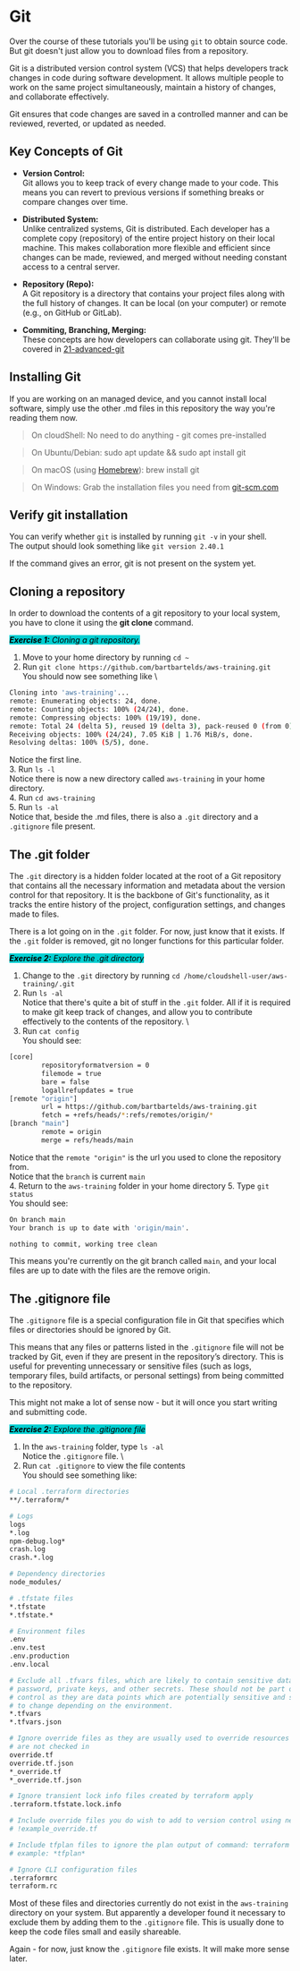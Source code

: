 # Git

Over the course of these tutorials you'll be using ```git``` to obtain source code. But git doesn't just allow you to download files from a repository.  

Git is a distributed version control system (VCS) that helps developers track changes in code during software development. It allows multiple people to work on the same project simultaneously, maintain a history of changes, and collaborate effectively.

Git ensures that code changes are saved in a controlled manner and can be reviewed, reverted, or updated as needed.

## Key Concepts of Git
- **Version Control:**\
Git allows you to keep track of every change made to your code. This means you can revert to previous versions if something breaks or compare changes over time.

- **Distributed System:**\
Unlike centralized systems, Git is distributed. Each developer has a complete copy (repository) of the entire project history on their local machine. This makes collaboration more flexible and efficient since changes can be made, reviewed, and merged without needing constant access to a central server.

- **Repository (Repo):**\
A Git repository is a directory that contains your project files along with the full history of changes. It can be local (on your computer) or remote (e.g., on GitHub or GitLab).

- **Commiting, Branching, Merging:**\
These concepts are how developers can collaborate using git. They'll be covered in [21-advanced-git](21-advanced-git.md)


## Installing Git
If you are working on an managed device, and you cannot install local software, simply use the other .md files in this repository the way you're reading them now. 

>On cloudShell: No need to do anything - git comes pre-installed

>On Ubuntu/Debian: sudo apt update && sudo apt install git

>On macOS (using [Homebrew](https://brew.sh)): brew install git

>On Windows: Grab the installation files you need from [git-scm.com](https://git-scm.com/download/win)

## Verify git installation

You can verify whether ```git``` is installed by running ```git -v``` in your shell. \
The output should look something like ```git version 2.40.1```

If the command gives an error, git is not present on the system yet. 

## Cloning a repository
In order to download the contents of a git repository to your local system, you have to clone it using the **git clone** command. 

<mark style="background: #00ced1!important">*__Exercise 1:__ Cloning a git repository.*</mark>

1. Move to your home directory by running ```cd ~```
2. Run ```git clone https://github.com/bartbartelds/aws-training.git``` \
You should now see something like \
```bash
Cloning into 'aws-training'...
remote: Enumerating objects: 24, done.
remote: Counting objects: 100% (24/24), done.
remote: Compressing objects: 100% (19/19), done.
remote: Total 24 (delta 5), reused 19 (delta 3), pack-reused 0 (from 0)
Receiving objects: 100% (24/24), 7.05 KiB | 1.76 MiB/s, done.
Resolving deltas: 100% (5/5), done.
```

Notice the first line. \
3. Run ```ls -l``` \
Notice there is now a new directory called ```aws-training``` in your home directory.\
4. Run ```cd aws-training``` \
5. Run ```ls -al``` \
Notice that, beside the .md files, there is also a ```.git``` directory and a ```.gitignore``` file present. 

## The .git folder

The ```.git``` directory is a hidden folder located at the root of a Git repository that contains all the necessary information and metadata about the version control for that repository. It is the backbone of Git's functionality, as it tracks the entire history of the project, configuration settings, and changes made to files.

There is a lot going on in the ```.git``` folder. For now, just know that it exists. If the ```.git``` folder is removed, git no longer functions for this particular folder.

<mark style="background: #00ced1!important">*__Exercise 2:__ Explore the .git directory*</mark>

1. Change to the ```.git``` directory by running ```cd /home/cloudshell-user/aws-training/.git```
2. Run ```ls -al``` \
Notice that there's quite a bit of stuff in the ```.git``` folder. All if it is required to make git keep track of changes, and allow you to contribute effectively to the contents of the repository.  \
3. Run ```cat config``` \
You should see: 
```bash
[core]
        repositoryformatversion = 0
        filemode = true
        bare = false
        logallrefupdates = true
[remote "origin"]
        url = https://github.com/bartbartelds/aws-training.git
        fetch = +refs/heads/*:refs/remotes/origin/*
[branch "main"]
        remote = origin
        merge = refs/heads/main
```
Notice that the ```remote "origin"``` is the url you used to clone the repository from. \
Notice that the ```branch``` is current ```main``` \
4. Return to the ```aws-training``` folder in your home directory
5. Type ```git status``` \
You should see: 
```bash
On branch main
Your branch is up to date with 'origin/main'.

nothing to commit, working tree clean
```
This means you're currently on the git branch called ```main```, and your local files are up to date with the files are the remove origin. 

## The .gitignore file
The ```.gitignore``` file is a special configuration file in Git that specifies which files or directories should be ignored by Git.

This means that any files or patterns listed in the ```.gitignore``` file will not be tracked by Git, even if they are present in the repository’s directory. This is useful for preventing unnecessary or sensitive files (such as logs, temporary files, build artifacts, or personal settings) from being committed to the repository.

This might not make a lot of sense now - but it will once you start writing and submitting code.

<mark style="background: #00ced1!important">*__Exercise 2:__ Explore the .gitignore file*</mark>

1. In the ```aws-training``` folder, type ```ls -al``` \
Notice the ```.gitignore``` file. \
2. Run ```cat .gitignore``` to view the file contents \
You should see something like: 
```bash
# Local .terraform directories
**/.terraform/*

# Logs
logs
*.log
npm-debug.log*
crash.log
crash.*.log

# Dependency directories
node_modules/

# .tfstate files
*.tfstate
*.tfstate.*

# Environment files
.env
.env.test
.env.production
.env.local

# Exclude all .tfvars files, which are likely to contain sensitive data, such as
# password, private keys, and other secrets. These should not be part of version 
# control as they are data points which are potentially sensitive and subject 
# to change depending on the environment.
*.tfvars
*.tfvars.json

# Ignore override files as they are usually used to override resources locally and so
# are not checked in
override.tf
override.tf.json
*_override.tf
*_override.tf.json

# Ignore transient lock info files created by terraform apply
.terraform.tfstate.lock.info

# Include override files you do wish to add to version control using negated pattern
# !example_override.tf

# Include tfplan files to ignore the plan output of command: terraform plan -out=tfplan
# example: *tfplan*

# Ignore CLI configuration files
.terraformrc
terraform.rc
```
Most of these files and directories currently do not exist in the ```aws-training``` directory on your system. But apparently a developer found it necessary to exclude them by adding them to the ```.gitignore``` file. This is usually done to keep the code files small and easily shareable. 

Again - for now, just know the ```.gitignore``` file exists. It will make more sense later. 
